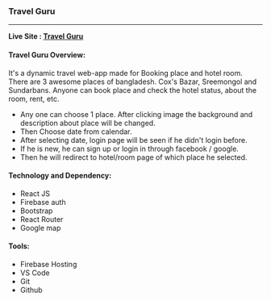 ### Travel Guru
---
**Live Site : [Travel Guru](https://travel-guru-snk.web.app/)**


#### Travel Guru Overview:
It's a dynamic travel web-app made for Booking place and hotel room. There are 3 awesome places of bangladesh. Cox's Bazar, Sreemongol and Sundarbans. Anyone can book place and check the hotel status, about the room, rent, etc.
* Any one can choose 1 place. After clicking image the background and description about place will be changed.
* Then Choose date from calendar.
* After selecting date, login page will be seen if he didn't login before.
* If he is new, he can sign up or login in through facebook / google. 
* Then he will redirect to hotel/room page of which place he selected.


#### Technology and Dependency:
* React JS
* Firebase auth
* Bootstrap
* React Router
* Google map

#### Tools:
* Firebase Hosting
* VS Code
* Git
* Github

